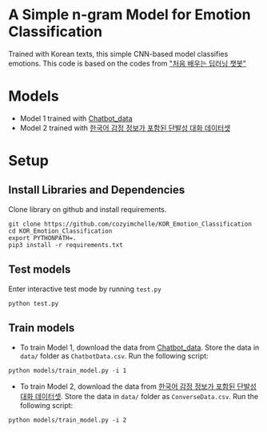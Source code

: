 
# A Simple n-gram Model for Emotion Classification
Trained with Korean texts, this simple CNN-based model classifies emotions.
This code is based on the codes from ["처음 배우는 딥러닝 챗봇"](https://github.com/keiraydev/chatbot)

# Models
* Model 1 trained with [Chatbot_data](https://github.com/songys/Chatbot_data)
* Model 2 trained with [한국어 감정 정보가 포함된 단발성 대화 데이터셋](https://aihub.or.kr/keti_data_board/language_intelligence)

# Setup
## Install Libraries and Dependencies
Clone library on github and install requirements.
```
git clone https://github.com/cozyimchelle/KOR_Emotion_Classification
cd KOR_Emotion_Classification
export PYTHONPATH=.
pip3 install -r requirements.txt
```

## Test models
Enter interactive test mode by running `test.py`
```
python test.py
```

## Train models
* To train Model 1, download the data from [Chatbot_data](https://github.com/songys/Chatbot_data).
Store the data in `data/` folder as `ChatbotData.csv`.
Run the following script:
```
python models/train_model.py -i 1
```

* To train Model 2, download the data from [한국어 감정 정보가 포함된 단발성 대화 데이터셋](https://aihub.or.kr/keti_data_board/language_intelligence).
Store the data in `data/` folder as `ConverseData.csv`.
Run the following script:
```
python models/train_model.py -i 2
```